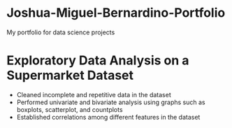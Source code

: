 # Joshua-Miguel-Bernardino-Portfolio
My portfolio for data science projects

# Exploratory Data Analysis on a Supermarket Dataset
- Cleaned incomplete and repetitive data in the dataset
- Performed univariate and bivariate analysis using graphs such as boxplots, scatterplot, and countplots
- Established correlations among different features in the dataset
